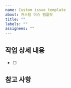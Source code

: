 ```yaml
---
name: Custom issue template
about: 커스텀 이슈 템플릿
title: ""
labels: ""
assignees: ""
---
```


## 작업 상세 내용

- [ ]

## 참고 사항
